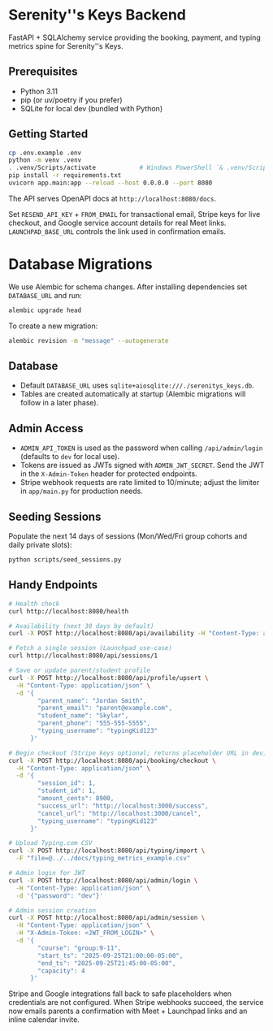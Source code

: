 # Serenity''s Keys Backend

FastAPI + SQLAlchemy service providing the booking, payment, and typing metrics spine for Serenity''s Keys.

## Prerequisites

- Python 3.11
- pip (or uv/poetry if you prefer)
- SQLite for local dev (bundled with Python)

## Getting Started

```bash
cp .env.example .env
python -m venv .venv
. .venv/Scripts/activate            # Windows PowerShell `& .venv/Scripts/Activate.ps1`
pip install -r requirements.txt
uvicorn app.main:app --reload --host 0.0.0.0 --port 8080
```

The API serves OpenAPI docs at `http://localhost:8080/docs`.

Set `RESEND_API_KEY` + `FROM_EMAIL` for transactional email, Stripe keys for live checkout, and Google service account details for real Meet links. `LAUNCHPAD_BASE_URL` controls the link used in confirmation emails.

# Database Migrations

We use Alembic for schema changes. After installing dependencies set `DATABASE_URL` and run:

```bash
alembic upgrade head
```

To create a new migration:

```bash
alembic revision -m "message" --autogenerate
```
## Database

- Default `DATABASE_URL` uses `sqlite+aiosqlite:///./serenitys_keys.db`.
- Tables are created automatically at startup (Alembic migrations will follow in a later phase).

## Admin Access

- `ADMIN_API_TOKEN` is used as the password when calling `/api/admin/login` (defaults to `dev` for local use).
- Tokens are issued as JWTs signed with `ADMIN_JWT_SECRET`. Send the JWT in the `X-Admin-Token` header for protected endpoints.
- Stripe webhook requests are rate limited to 10/minute; adjust the limiter in `app/main.py` for production needs.

## Seeding Sessions

Populate the next 14 days of sessions (Mon/Wed/Fri group cohorts and daily private slots):

```bash
python scripts/seed_sessions.py
```

## Handy Endpoints

```bash
# Health check
curl http://localhost:8080/health

# Availability (next 30 days by default)
curl -X POST http://localhost:8080/api/availability -H "Content-Type: application/json" -d "{}"

# Fetch a single session (Launchpad use-case)
curl http://localhost:8080/api/sessions/1

# Save or update parent/student profile
curl -X POST http://localhost:8080/api/profile/upsert \
  -H "Content-Type: application/json" \
  -d '{
        "parent_name": "Jordan Smith",
        "parent_email": "parent@example.com",
        "student_name": "Skylar",
        "parent_phone": "555-555-5555",
        "typing_username": "typingKid123"
      }'

# Begin checkout (Stripe keys optional; returns placeholder URL in dev)
curl -X POST http://localhost:8080/api/booking/checkout \
  -H "Content-Type: application/json" \
  -d '{
        "session_id": 1,
        "student_id": 1,
        "amount_cents": 8900,
        "success_url": "http://localhost:3000/success",
        "cancel_url": "http://localhost:3000/cancel",
        "typing_username": "typingKid123"
      }'

# Upload Typing.com CSV
curl -X POST http://localhost:8080/api/typing/import \
  -F "file=@../../docs/typing_metrics_example.csv"

# Admin login for JWT
curl -X POST http://localhost:8080/api/admin/login \
  -H "Content-Type: application/json" \
  -d '{"password": "dev"}'

# Admin session creation
curl -X POST http://localhost:8080/api/admin/session \
  -H "Content-Type: application/json" \
  -H "X-Admin-Token: <JWT_FROM_LOGIN>" \
  -d '{
        "course": "group:9-11",
        "start_ts": "2025-09-25T21:00:00-05:00",
        "end_ts": "2025-09-25T21:45:00-05:00",
        "capacity": 4
      }'
```

Stripe and Google integrations fall back to safe placeholders when credentials are not configured. When Stripe webhooks succeed, the service now emails parents a confirmation with Meet + Launchpad links and an inline calendar invite.
